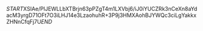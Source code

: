 $START$XSIAe/PlJEWLLbXTBrjn63pPZgT4m1LXVbj6/iJ0iYUCZRk3nCeXn8aYdacM3yrgD71OFt7O3iLHJ14e3LzaohuhR+3P9j3HMXAohBJYWQc3ciLgYakkxZHNnCfqFj7U$END$
